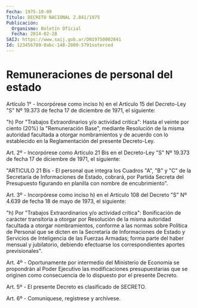 ```yaml
---
Fecha: 1975-10-09
Título: DECRETO NACIONAL 2.841/1975
Publicación:
  Organismo: Boletín Oficial
  Fecha: 2014-02-28
SAIJ: https://www.saij.gob.ar/DN19750002841
Id: 123456789-0abc-148-2000-5791soterced
---
```

# Remuneraciones de personal del estado

<a id="1"></a>
Artículo 1° - Incorpórese como inciso h) en el Artículo 15 del Decreto-Ley "S" Nº 19.373 de fecha 17 de diciembre de 1971, el siguiente:

"h) Por "Trabajos Extraordinarios y/o actividad crítica": Hasta el veinte por ciento (20%)  la "Remuneración Base", mediante Resolución de la misma autoridad facultada a otorgar nombramientos y de acuerdo con lo establecido en la Reglamentación del presente Decreto-Ley.

<a id="2"></a>
Art. 2º - Incorpórese como Artículo 21 Bis en el Decreto-Ley "S" Nº 19.373 de fecha 17 de diciembre de 1971, el siguiente:

"ARTICULO 21 Bis - El personal que integra los Cuadros "A", "B" y "C" de la Secretaría de Informaciones de Estado, cobrará, por Partida Secreta del Presupuesto figurando en planilla con nombre de encubrimiento".

<a id="3"></a>
Art. 3º - Incorpórese como inciso h) en el Artículo 108 del Decreto "S" Nº 4.639 de fecha 18 de mayo de 1973, el siguiente:

"h) Por "Trabajos Extraordinarios y/o actividad crítica": Bonificación de carácter transitoria a otorgar por Resolución de la misma autoridad facultada a otorgar nombramientos, conforme a las normas sobre Política de Personal que se dicten en la Secretaría de Informaciones de Estado y Servicios de Inteligencia de las Fuerzas Armadas; forma parte del haber mensual y jubilatorio, debiendo efectuarse los correspondientes aportes previsionales".

<a id="4"></a>
Art. 4º - Oportunamente por intermedio del Ministerio de Economía se propondrán al Poder Ejecutivo las modificaciones presupuestarias que se originen como consecuencia de lo dispuesto por el presente Decreto.

<a id="5"></a>
Art. 5º - El presente Decreto es clasificado de SECRETO.

<a id="6"></a>
Art. 6º - Comuníquese, regístrese y archívese.
